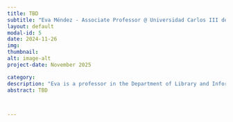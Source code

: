```yaml
---
title: TBD
subtitle: "Eva Méndez - Associate Professor @ Universidad Carlos III de Madrid "
layout: default
modal-id: 5
date: 2024-11-26
img: 
thumbnail: 
alt: image-alt
project-date: November 2025

category: 
description: "Eva is a professor in the Department of Library and Information Science at Carlos III University of Madrid, where she has also been the Deputy Vice-Chancellor of Scientific Policy and Strategy and Digital Education. She is the director of the OpenScienceLab research group where various meta-research projects for Open Science are developed, including citizen science as a fundamental component of Open Science. Dr. Méndez was the president of the European Commission's Open Science Policy Platform (2018-2020) and is currently a member of the Board of Directors of CoARA (Coalition for Advancing Research Assessment)."
abstract: TBD



---
```




